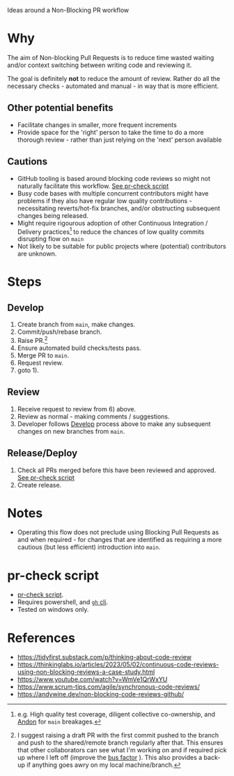 Ideas around a Non-Blocking PR workflow

# Why
The aim of Non-blocking Pull Requests is to reduce time wasted waiting and/or context switching between writing code and reviewing it.

The goal is definitely **not** to reduce the amount of review. Rather do all the necessary checks - automated and manual - in way that is more efficient.

## Other potential benefits
* Facilitate changes in smaller, more frequent increments
* Provide space for the 'right' person to take the time to do a more thorough review - rather than just relying on the 'next' person available

## Cautions
* GitHub tooling is based around blocking code reviews so might not naturally facilitate this workflow. [See pr-check script](#pr-check-script)
* Busy code bases with multiple concurrent contributors might have problems if they also have regular low quality contributions - necessitating reverts/hot-fix branches, and/or obstructing subsequent changes being released.
* Might require rigourous adoption of other Continuous Integration / Delivery practices[^3] to reduce the chances of low quality commits disrupting flow on `main`
* Not likely to be suitable for public projects where (potential) contributors are unknown.

# Steps
## Develop
1) Create branch from `main`, make changes.
2) Commit/push/rebase branch. 
3) Raise PR.[^1]
4) Ensure automated build checks/tests pass.
5) Merge PR to `main`.
6) Request review.
7) goto 1).

## Review
1) Receive request to review from 6) above.
2) Review as normal - making comments / suggestions.
3) Developer follows [Develop](#develop) process above to make any subsequent changes on new branches from `main`.

## Release/Deploy
1) Check all PRs merged before this have been reviewed and approved. [See pr-check script](#pr-check-script)
2) Create release.

# Notes
* Operating this flow does not preclude using Blocking Pull Requests as and when required - for changes that are identified as requiring a more cautious (but less efficient) introduction into `main`.

# pr-check script
* [pr-check script](pr-check.ps1).
* Requires powershell, and [`gh` cli](https://cli.github.com/manual/installation).
* Tested on windows only.

# References
* https://tidyfirst.substack.com/p/thinking-about-code-review
* https://thinkinglabs.io/articles/2023/05/02/continuous-code-reviews-using-non-blocking-reviews-a-case-study.html
* https://www.youtube.com/watch?v=WmVe1QrWxYU
* https://www.scrum-tips.com/agile/synchronous-code-reviews/
* https://andywine.dev/non-blocking-code-reviews-github/

[^1]: I suggest raising a draft PR with the first commit pushed to the branch and push to the shared/remote branch regularly after that. This ensures that other collaborators can see what I'm working on and if required pick up where I left off (improve the [bus factor](https://en.wikipedia.org/wiki/Bus_factor) ). This also provides a back-up if anything goes awry on my local machine/branch.

[^3]: e.g. High quality test coverage, diligent collective co-ownership, and [Andon](https://en.wikipedia.org/wiki/Andon_(manufacturing)) for `main` breakages.
